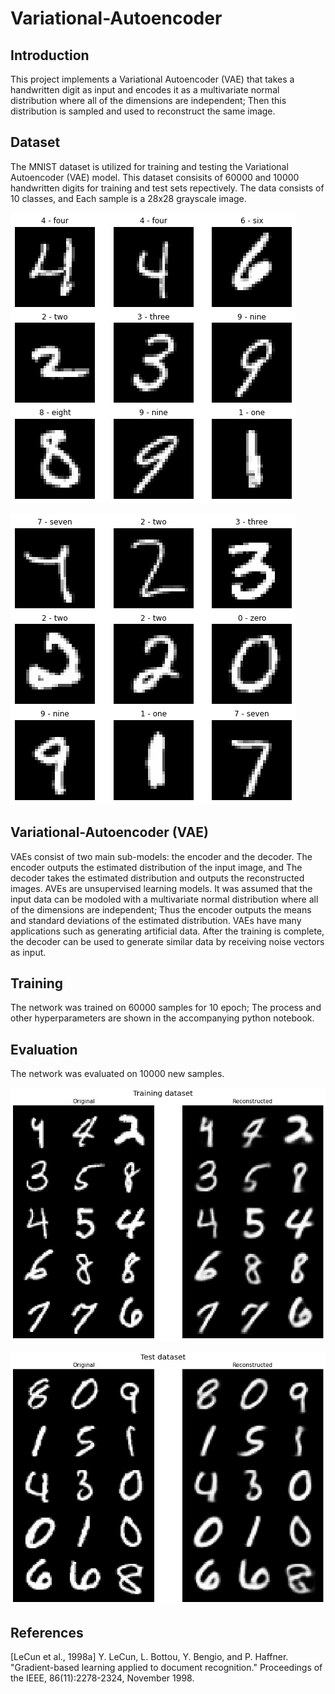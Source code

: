 # Variational-Autoencoder

## Introduction

This project implements a Variational Autoencoder (VAE) that takes a handwritten digit as input and encodes it as a multivariate normal distribution where all of the dimensions are independent; Then this distribution is sampled and used to reconstruct the same image. 

## Dataset

The MNIST dataset is utilized for training and testing the Variational Autoencoder (VAE) model. This dataset consisits of 60000 and 10000 handwritten digits for training and test sets repectively. The data consists of 10 classes, and Each sample is a 28x28 grayscale image.

![examples from the training set](/assets/images/training_samples.png)

![examples from the test set](/assets/images/test_samples.png)

## Variational-Autoencoder (VAE)

VAEs consist of two main sub-models: the encoder and the decoder. The encoder outputs the estimated distribution of the input image, and The decoder takes the estimated distribution and outputs the reconstructed images. AVEs are unsupervised learning models. It was assumed that the input data can be modoled with a multivariate normal distribution where all of the dimensions are independent; Thus the encoder outputs the means and standard deviations of the estimated distribution. VAEs have many applications such as generating artificial data. After the training is complete, the decoder can be used to generate similar data by receiving noise vectors as input.

## Training

The network was trained on 60000 samples for 10 epoch; The process and other hyperparameters are shown in the accompanying python notebook.  

## Evaluation

The network was evaluated on 10000 new samples.

![examples from the training set](/assets/images/eval_samples_training.png)

![examples from the test set](/assets/images/eval_samples_test.png)

## References

[LeCun et al., 1998a]
Y. LeCun, L. Bottou, Y. Bengio, and P. Haffner. "Gradient-based learning applied to document recognition." Proceedings of the IEEE, 86(11):2278-2324, November 1998.

